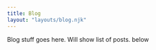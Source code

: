 ```yaml
---
title: Blog
layout: "layouts/blog.njk"
---
```


Blog stuff goes here. Will show list of posts. below
